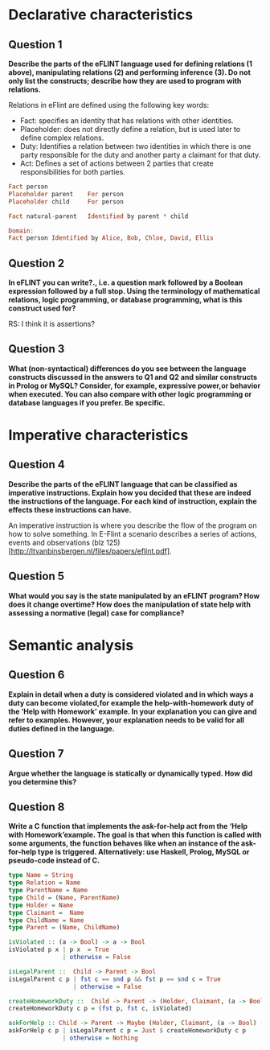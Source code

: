 <!-- Author: Rein Spanjer, Bob, Jorrit Stutterheim -->
<!-- Group number: 10 -->
<!-- Student ID Jorrit: 13957899 -->
<!-- Student ID Rein: 13558307 -->
<!-- Study: Premaster software engineering -->
<!-- Course: Programmeer talen -->

# Declarative characteristics

## Question 1

**Describe the parts of the eFLINT language used for defining relations (1 above), manipulating relations (2) and performing inference (3). Do not only list the constructs; describe how they are used to program with relations.**

Relations in eFlint are defined using the following key words:

- Fact: specifies an identity that has relations with other identities.
- Placeholder: does not directly define a relation, but is used later to define complex relations.
- Duty: Identifies a relation between two identities in which there is one party responsible for the duty and another party a claimant for that duty.
- Act: Defines a set of actions between 2 parties that create responsibilities for both parties.

```haskell
Fact person
Placeholder parent    For person
Placeholder child     For person

Fact natural-parent   Identified by parent * child

Domain:
Fact person Identified by Alice, Bob, Chloe, David, Ellis
```

## Question 2

**In eFLINT you can write?<BOOL-EXPR>., i.e. a question mark followed by a Boolean expression followed by a full stop. Using the terminology of mathematical relations, logic programming, or database programming, what is this construct used for?**

RS: I think it is assertions?

## Question 3

**What (non-syntactical) differences do you see between the language constructs discussed in the answers to Q1 and Q2 and similar constructs in Prolog or MySQL? Consider, for example, expressive power,or behavior when executed. You can also compare with other logic programming or database languages if you prefer. Be specific.**

# Imperative characteristics

## Question 4

**Describe the parts of the eFLINT language that can be classified as imperative instructions. Explain how you decided that these are indeed the instructions of the language. For each kind of instruction, explain the effects these instructions can have.**

An imperative instruction is where you describe the flow of the program on how to solve something. In E-Flint a scenario describes a series of actions, events and observations (blz 125)[http://ltvanbinsbergen.nl/files/papers/eflint.pdf]. 


## Question 5

**What would you say is the state manipulated by an eFLINT program? How does it change overtime? How does the manipulation of state help with assessing a normative (legal) case for compliance?**

# Semantic analysis

## Question 6

**Explain in detail when a duty is considered violated and in which ways a duty can become violated,for example the help-with-homework duty of the ‘Help with Homework’ example. In your explanation you can give and refer to examples. However, your explanation needs to be valid for all duties defined in the language.**

## Question 7

**Argue whether the language is statically or dynamically typed. How did you determine this?**

## Question 8

**Write a C function that implements the ask-for-help act from the ‘Help with Homework’example. The goal is that when this function is called with some arguments, the function behaves like when an instance of the ask-for-help type is triggered. Alternatively: use Haskell, Prolog, MySQL or pseudo-code instead of C.**

```haskell
type Name = String
type Relation = Name
type ParentName = Name
type Child = (Name, ParentName)
type Holder = Name
type Claimant =  Name
type ChildName = Name
type Parent = (Name, ChildName)

isViolated :: (a -> Bool) -> a -> Bool
isViolated p x | p x  = True
               | otherwise = False

isLegalParent ::  Child -> Parent -> Bool
isLegalParent c p | fst c == snd p && fst p == snd c = True
                  | otherwise = False

createHomeworkDuty ::  Child -> Parent -> (Holder, Claimant, (a -> Bool) -> a -> Bool)
createHomeworkDuty c p = (fst p, fst c, isViolated)

askForHelp :: Child -> Parent -> Maybe (Holder, Claimant, (a -> Bool) -> a -> Bool)
askForHelp c p | isLegalParent c p = Just $ createHomeworkDuty c p
               | otherwise = Nothing
```
